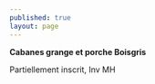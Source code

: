 ```yaml
---
published: true
layout: page
---
```


**Cabanes grange et porche Boisgris**

Partiellement inscrit, Inv MH
